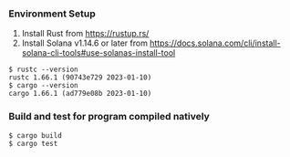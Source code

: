 ### Environment Setup

1. Install Rust from https://rustup.rs/
2. Install Solana v1.14.6 or later from https://docs.solana.com/cli/install-solana-cli-tools#use-solanas-install-tool

```
$ rustc --version
rustc 1.66.1 (90743e729 2023-01-10) 
$ cargo --version
cargo 1.66.1 (ad779e08b 2023-01-10)  
```

### Build and test for program compiled natively

```
$ cargo build
$ cargo test
```
